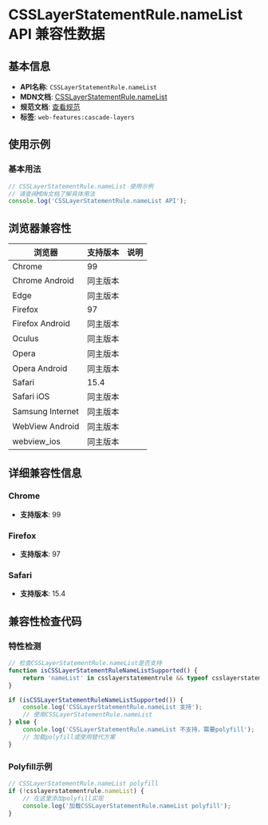 # CSSLayerStatementRule.nameList API 兼容性数据

## 基本信息

- **API名称**: `CSSLayerStatementRule.nameList`
- **MDN文档**: [CSSLayerStatementRule.nameList](https://developer.mozilla.org/docs/Web/API/CSSLayerStatementRule/nameList)
- **规范文档**: [查看规范](https://drafts.csswg.org/css-cascade-5/#dom-csslayerstatementrule-namelist)
- **标签**: `web-features:cascade-layers`

## 使用示例

### 基本用法

```javascript
// CSSLayerStatementRule.nameList 使用示例
// 请查阅MDN文档了解具体用法
console.log('CSSLayerStatementRule.nameList API');
```

## 浏览器兼容性

| 浏览器 | 支持版本 | 说明 |
|--------|----------|------|
| Chrome | 99 |  |
| Chrome Android | 同主版本 |  |
| Edge | 同主版本 |  |
| Firefox | 97 |  |
| Firefox Android | 同主版本 |  |
| Oculus | 同主版本 |  |
| Opera | 同主版本 |  |
| Opera Android | 同主版本 |  |
| Safari | 15.4 |  |
| Safari iOS | 同主版本 |  |
| Samsung Internet | 同主版本 |  |
| WebView Android | 同主版本 |  |
| webview_ios | 同主版本 |  |

## 详细兼容性信息

### Chrome

- **支持版本**: 99

### Firefox

- **支持版本**: 97

### Safari

- **支持版本**: 15.4

## 兼容性检查代码

### 特性检测

```javascript
// 检查CSSLayerStatementRule.nameList是否支持
function isCSSLayerStatementRuleNameListSupported() {
    return 'nameList' in csslayerstatementrule && typeof csslayerstatementrule.nameList === 'function';
}

if (isCSSLayerStatementRuleNameListSupported()) {
    console.log('CSSLayerStatementRule.nameList 支持');
    // 使用CSSLayerStatementRule.nameList
} else {
    console.log('CSSLayerStatementRule.nameList 不支持，需要polyfill');
    // 加载polyfill或使用替代方案
}
```

### Polyfill示例

```javascript
// CSSLayerStatementRule.nameList polyfill
if (!csslayerstatementrule.nameList) {
    // 在这里添加polyfill实现
    console.log('加载CSSLayerStatementRule.nameList polyfill');
}
```

